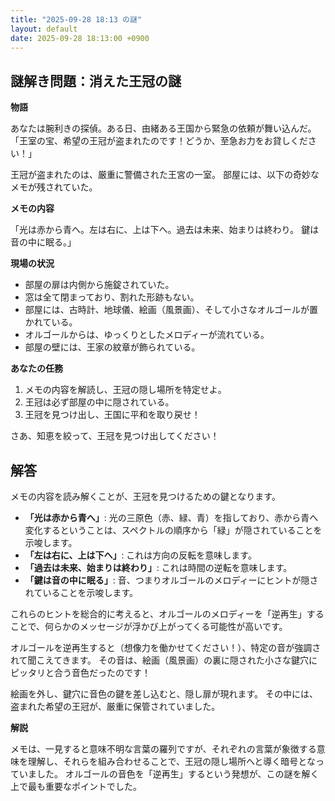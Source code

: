 ```yaml
---
title: "2025-09-28 18:13 の謎"
layout: default
date: 2025-09-28 18:13:00 +0900
---
```

## 謎解き問題：消えた王冠の謎

**物語**

あなたは腕利きの探偵。ある日、由緒ある王国から緊急の依頼が舞い込んだ。
「王室の宝、希望の王冠が盗まれたのです！どうか、至急お力をお貸しください！」

王冠が盗まれたのは、厳重に警備された王宮の一室。
部屋には、以下の奇妙なメモが残されていた。

**メモの内容**

「光は赤から青へ。左は右に、上は下へ。過去は未来、始まりは終わり。
鍵は音の中に眠る。」

**現場の状況**

*   部屋の扉は内側から施錠されていた。
*   窓は全て閉まっており、割れた形跡もない。
*   部屋には、古時計、地球儀、絵画（風景画）、そして小さなオルゴールが置かれている。
*   オルゴールからは、ゆっくりとしたメロディーが流れている。
*   部屋の壁には、王家の紋章が飾られている。

**あなたの任務**

1.  メモの内容を解読し、王冠の隠し場所を特定せよ。
2.  王冠は必ず部屋の中に隠されている。
3.  王冠を見つけ出し、王国に平和を取り戻せ！

さあ、知恵を絞って、王冠を見つけ出してください！

## 解答

メモの内容を読み解くことが、王冠を見つけるための鍵となります。

*   **「光は赤から青へ」**: 光の三原色（赤、緑、青）を指しており、赤から青へ変化するということは、スペクトルの順序から「緑」が隠されていることを示唆します。
*   **「左は右に、上は下へ」**: これは方向の反転を意味します。
*   **「過去は未来、始まりは終わり」**: これは時間の逆転を意味します。
*   **「鍵は音の中に眠る」**: 音、つまりオルゴールのメロディーにヒントが隠されていることを示唆します。

これらのヒントを総合的に考えると、オルゴールのメロディーを「逆再生」することで、何らかのメッセージが浮かび上がってくる可能性が高いです。

オルゴールを逆再生すると（想像力を働かせてください！）、特定の音が強調されて聞こえてきます。
その音は、絵画（風景画）の裏に隠された小さな鍵穴にピッタリと合う音色だったのです！

絵画を外し、鍵穴に音色の鍵を差し込むと、隠し扉が現れます。
その中には、盗まれた希望の王冠が、厳重に保管されていました。

**解説**

メモは、一見すると意味不明な言葉の羅列ですが、それぞれの言葉が象徴する意味を理解し、それらを組み合わせることで、王冠の隠し場所へと導く暗号となっていました。
オルゴールの音色を「逆再生」するという発想が、この謎を解く上で最も重要なポイントでした。
